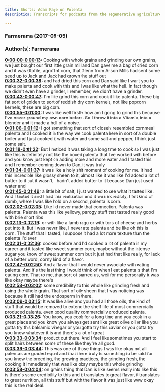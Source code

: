 ```yaml
---
title: Shorts: Adam Kaye on Polenta
description: Transcripts for podcasts from the regenerative agriculture space. Search and find episodes and timestamps.

---
```


### Farmerama  (2017-09-05)  
### Author(s): Farmerama  

**[0:00:00-0:00:13](https://soundcloud.com/farmerama-radio/short-adam-kaye-on-polenta#t=0:00:00):**  Cooking with whole grains and grinding our own grains, we just bought our first little  grain mill and Dan gave me a bag of dried corn and it was Otofile, agroflint corn, that  Glenn from Anson Mills had sent some seed up to Jack and Jack had grown the stuff out  
**[0:00:32-0:00:38](https://soundcloud.com/farmerama-radio/short-adam-kaye-on-polenta#t=0:00:32):**  and had dried this corn and Dan said like I want you to make palenta and cook with this  and I was like what the hell.  In fact though we didn't even have a grinder, I remember, we didn't have a grinder.  
**[0:00:43-0:00:47](https://soundcloud.com/farmerama-radio/short-adam-kaye-on-polenta#t=0:00:43):**  I'm like grind this corn and cook it like palenta.  These big fat sort of golden to sort of reddish dry corn kernels, not like popcorn kernels,  these are big corn.  
**[0:00:55-0:01:00](https://soundcloud.com/farmerama-radio/short-adam-kaye-on-polenta#t=0:00:55):**  I was like well firstly how am I going to grind this because I've never ground my own  corn before.  So I threw it into a Vitamix, into a blender and it made a hell of a noise.  
**[0:01:06-0:01:12](https://soundcloud.com/farmerama-radio/short-adam-kaye-on-polenta#t=0:01:06):**  I got something that sort of closely resembled cornmeal palenta and I cooked it in the way  we cook palenta here in sort of a double boiler and I just cooked it with water and  some salt and pepper, I think just some salt.  
**[0:01:18-0:01:22](https://soundcloud.com/farmerama-radio/short-adam-kaye-on-polenta#t=0:01:18):**  But I noticed it was taking a long time to cook so I was just like this is definitely  not like the boxed palenta that I've worked with before and you know just kept on adding  more and more water and I tasted this and I remember coming down to Dan, it was truly  
**[0:01:34-0:01:37](https://soundcloud.com/farmerama-radio/short-adam-kaye-on-polenta#t=0:01:34):**  it was like a holy shit moment of cooking for me.  It had this incredible like glossy sheen to it, almost like it was like I'd added a lot  of butter to it but it wasn't, I hadn't added butter to it because Dan just used water and  
**[0:01:45-0:01:49](https://soundcloud.com/farmerama-radio/short-adam-kaye-on-polenta#t=0:01:45):**  a little bit of salt, I just wanted to see what it tastes like.  And I tasted it and I had this realization and it was incredibly, I felt kind of dumb,  where I was like hold on a second, palenta is corn.  
**[0:02:02-0:02:05](https://soundcloud.com/farmerama-radio/short-adam-kaye-on-polenta#t=0:02:02):**  Like I'd never made that connection.  Palenta was palenta.  Palenta was this like yellowy, parogy stuff that tasted really good with brie short ribs  
**[0:02:13-0:02:19](https://soundcloud.com/farmerama-radio/short-adam-kaye-on-polenta#t=0:02:13):**  or with like a lamb ragu or with tons of cheese and herbs put into it.  But I was never like, I never ate palenta and be like oh this is corn.  The stuff that I tasted, I suppose it had a lot more texture than the palenta I'd ever  
**[0:02:31-0:02:36](https://soundcloud.com/farmerama-radio/short-adam-kaye-on-polenta#t=0:02:31):**  cooked before and I'd cooked a lot of palenta in my career and it tasted like sweet summer  corn, maybe without the intense sugar you know of sweet summer corn but it just had  that like really, for lack of a better word, corny kind of a flavor.  
**[0:02:47-0:02:50](https://soundcloud.com/farmerama-radio/short-adam-kaye-on-polenta#t=0:02:47):**  And a flavor that I would never associate with eating palenta.  And it's the last thing I would think of when I eat palenta is that I'm eating corn.  That to me, that sort of started us, well for me personally it was like okay maybe there's  
**[0:02:58-0:03:02](https://soundcloud.com/farmerama-radio/short-adam-kaye-on-polenta#t=0:02:58):**  some credibility to this whole like grinding fresh and using the whole grain.  That sort of oily sheen that I was noticing was because it still had the endosperm in  there.  
**[0:03:09-0:03:15](https://soundcloud.com/farmerama-radio/short-adam-kaye-on-polenta#t=0:03:09):**  It was like alive and you had all those oils, the kind of stuff that would be removed to  extend the shelf life of most commercially produced palenta, even good quality commercially  produced palenta.  
**[0:03:21-0:03:26](https://soundcloud.com/farmerama-radio/short-adam-kaye-on-polenta#t=0:03:21):**  You know, you cook for a long time and you cook in a great place and you know you always  get sent like great olive oil or like you gotta try this balsamic vinegar or you gotta  try this caviar or you gotta try you know whatever it is and there's a lot of great  
**[0:03:33-0:03:34](https://soundcloud.com/farmerama-radio/short-adam-kaye-on-polenta#t=0:03:33):**  product out there.  And I feel like sometimes you start to split hairs between some of these like they're all  good.  
**[0:03:39-0:03:44](https://soundcloud.com/farmerama-radio/short-adam-kaye-on-polenta#t=0:03:39):**  This was one of those things I was like okay not all palentas are graded equal and that  there truly is something to be said for you know the breeding, the growing practices,  the grinding fresh, the cooking it immediately that was like okay maybe this whole grinding  
**[0:03:58-0:04:04](https://soundcloud.com/farmerama-radio/short-adam-kaye-on-polenta#t=0:03:58):**  on grains thing that Dan is like seems really into like this is there's some credibility  to this and it translates to great flavor, it translates to great nutrition, all this  stuff but with the flavor it was just like wow okay this is the real deal.  